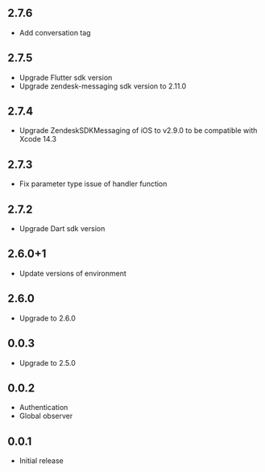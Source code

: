 ## 2.7.6

* Add conversation tag

## 2.7.5

* Upgrade Flutter sdk version
* Upgrade zendesk-messaging sdk version to 2.11.0

## 2.7.4

* Upgrade ZendeskSDKMessaging of iOS to v2.9.0 to be compatible with Xcode 14.3

## 2.7.3

* Fix parameter type issue of handler function

## 2.7.2

* Upgrade Dart sdk version

## 2.6.0+1

* Update versions of environment

## 2.6.0

* Upgrade to 2.6.0

## 0.0.3

* Upgrade to 2.5.0
## 0.0.2

* Authentication
* Global observer
## 0.0.1

* Initial release